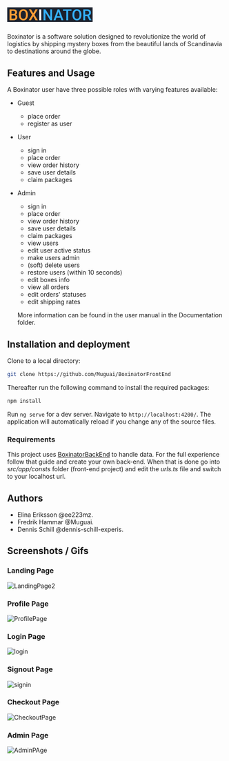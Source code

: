 # <img width="198" alt="Boxinator" src="https://github.com/Muguai/BoxinatorFrontEnd/blob/main/src/assets/img/logo.png">
Boxinator is a software solution designed to revolutionize the world of logistics by shipping mystery boxes from the beautiful lands of Scandinavia to destinations around the globe.

## Features and Usage
A Boxinator user have three possible roles with varying features available:
- Guest
    - place order
    - register as user
- User
    - sign in
    - place order
    - view order history
    - save user details
    - claim packages
- Admin
    - sign in
    - place order
    - view order history
    - save user details
    - claim packages
    - view users
    - edit user active status
    - make users admin
    - (soft) delete users
    - restore users (within 10 seconds)
    - edit boxes info
    - view all orders
    - edit orders' statuses
    - edit shipping rates
 
  More information can be found in the user manual in the Documentation folder.

## Installation and deployment
Clone to a local directory:  
```bash
git clone https://github.com/Muguai/BoxinatorFrontEnd
```

Thereafter run the following command to install the required packages:
```bash
npm install
```

Run `ng serve` for a dev server. Navigate to `http://localhost:4200/`. The application will automatically reload if you change any of the source files.

### Requirements
This project uses [BoxinatorBackEnd](https://github.com/dennis-schill-experis/BoxinatorBackEnd) to handle data. For the full experience follow that guide and create your own back-end. When that is done go into *src/app/consts* folder (front-end project) and edit the *urls.ts* file and switch to your localhost url.

## Authors
- Elina Eriksson @ee223mz.
- Fredrik Hammar @Muguai.
- Dennis Schill @dennis-schill-experis.

## Screenshots / Gifs

### Landing Page

![LandingPage2](https://github.com/Muguai/BoxinatorFrontEnd/assets/37656342/a663fb3e-1c3b-4e71-9d90-01e3030f4eba)

### Profile Page

![ProfilePage](https://github.com/Muguai/BoxinatorFrontEnd/assets/37656342/3d679a3b-0043-4599-8474-21dccc2cf973)

### Login Page

![login](https://github.com/Muguai/BoxinatorFrontEnd/assets/37656342/1fd74678-234a-439c-b3a0-e1fdfdb5b45b)

### Signout Page

![signin](https://github.com/Muguai/BoxinatorFrontEnd/assets/37656342/2152274f-0423-4b5c-a589-d599c13467cb)

### Checkout Page

![CheckoutPage](https://github.com/Muguai/BoxinatorFrontEnd/assets/37656342/246b99ec-4472-4527-8649-50960c1de212)

### Admin Page

![AdminPAge](https://github.com/Muguai/BoxinatorFrontEnd/assets/37656342/2adb3db7-35f1-4e6f-97ce-2eedb4bb3f5b)



